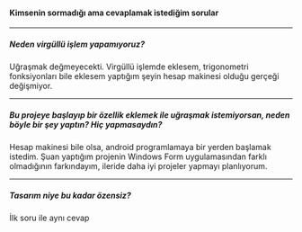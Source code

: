 #### Kimsenin sormadığı ama cevaplamak istediğim sorular

------------

##### Neden virgüllü işlem yapamıyoruz?
Uğraşmak değmeyecekti. Virgüllü işlemde eklesem, trigonometri fonksiyonları bile eklesem yaptığım şeyin hesap makinesi olduğu gerçeği değişmiyor.

------------

##### Bu projeye başlayıp bir özellik eklemek ile uğraşmak istemiyorsan, neden böyle bir şey yaptın? Hiç yapmasaydın?
Hesap makinesi bile olsa, android programlamaya bir yerden başlamak istedim. Şuan yaptığım projenin Windows Form uygulamasından farklı olmadığının farkındayım, ileride daha iyi projeler yapmayı planlıyorum.

------------

##### Tasarım niye bu kadar özensiz?
İlk soru ile aynı cevap